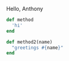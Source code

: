 Hello, Anthony

```ruby
def method
  'hi'
end
```

```ruby
def method2(name)
  "greetings #{name}"
end
```
